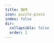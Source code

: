 ```yaml
---
title: 插件
icon: puzzle-piece
index: false
dir:
  collapsible: false
  order: 1
---
```


<Catalog />
